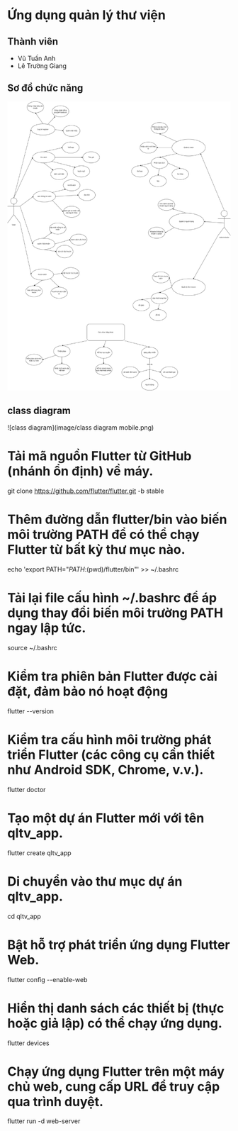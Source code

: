 # Ứng dụng quản lý thư viện

## Thành viên
- Vũ Tuấn Anh
- Lê Trường Giang

## Sơ đồ chức năng
![Ảnh demo](image/Sơ_đồ_chức_năng.png)

## class diagram
![class diagram](image/class diagram mobile.png)
# Tải mã nguồn Flutter từ GitHub (nhánh ổn định) về máy.
git clone https://github.com/flutter/flutter.git -b stable

# Thêm đường dẫn flutter/bin vào biến môi trường PATH để có thể chạy Flutter từ bất kỳ thư mục nào.
echo 'export PATH="$PATH:$(pwd)/flutter/bin"' >> ~/.bashrc

# Tải lại file cấu hình ~/.bashrc để áp dụng thay đổi biến môi trường PATH ngay lập tức.
source ~/.bashrc

# Kiểm tra phiên bản Flutter được cài đặt, đảm bảo nó hoạt động
flutter --version

# Kiểm tra cấu hình môi trường phát triển Flutter (các công cụ cần thiết như Android SDK, Chrome, v.v.).
flutter doctor

# Tạo một dự án Flutter mới với tên qltv_app.
flutter create qltv_app

# Di chuyển vào thư mục dự án qltv_app.
cd qltv_app

# Bật hỗ trợ phát triển ứng dụng Flutter Web.
flutter config --enable-web

# Hiển thị danh sách các thiết bị (thực hoặc giả lập) có thể chạy ứng dụng.
flutter devices

# Chạy ứng dụng Flutter trên một máy chủ web, cung cấp URL để truy cập qua trình duyệt.
flutter run -d web-server
